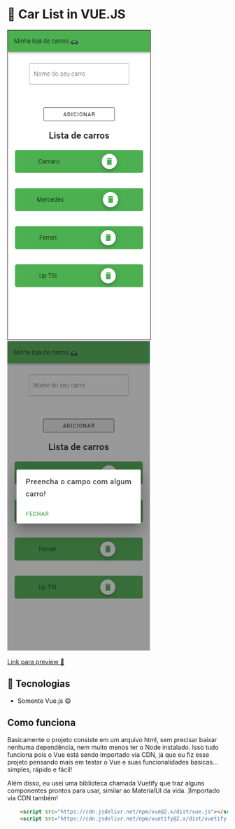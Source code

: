 # 🚓 Car List in VUE.JS

![](/img/app.png)
![](/img/app-warn.png)

[Link para preview 🔖](https://brunohenrique00.github.io/vue-car-list/)

## 🚀 Tecnologias

* Somente Vue.js 😄

## Como funciona

Basicamente o projeto consiste em um arquivo html, sem precisar baixar nenhuma dependência, nem muito menos ter o Node instalado. Isso tudo funciona pois o Vue está sendo importado via CDN, já que eu fiz esse projeto pensando mais em testar o Vue e suas funcionalidades basicas... simples, rápido e fácil!

Além disso, eu usei uma biblioteca chamada Vuetify que traz alguns componentes prontos para usar, similar ao MaterialUI da vida. ]Importado via CDN também!

```html
    <script src="https://cdn.jsdelivr.net/npm/vue@2.x/dist/vue.js"></script>
    <script src="https://cdn.jsdelivr.net/npm/vuetify@2.x/dist/vuetify.js"></script>
```
